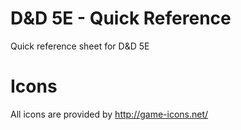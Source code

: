 D&D 5E - Quick Reference
==============

Quick reference sheet for D&amp;D 5E

Icons
==============

All icons are provided by http://game-icons.net/
